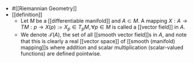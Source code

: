 - #[[Riemannian Geometry]]
- [[definition]]
	- Let $M$ be a [[differentiable manifold]] and $A \subset M$.
	  A mapping $X : A \to TM : p \to X(p) := X_p \in T_pM, \forall p \in M$ is called a [[vector field]] in $A$.
	- We denote $\mathcal{T}(A)$, the set of all [[smooth vector field]]s in $A$, and note that this is clearly a real [[vector space]] of [[smooth (manifold) mapping]]s where addition and scalar multiplication (scalar-valued functions) are defined pointwise.